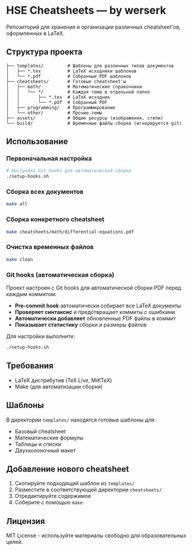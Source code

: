 # HSE Cheatsheets — by werserk

Репозиторий для хранения и организации различных cheatsheet'ов, оформленных в LaTeX.

## Структура проекта

```
├── templates/         # Шаблоны для различных типов документов
│   ├── *.tex          # LaTeX исходники шаблонов
│   └── *.pdf          # Собранные PDF шаблонов
├── cheatsheets/       # Готовые cheatsheet'ы
│   ├── math/          # Математические справочники
│   │   └── */         # Каждая тема в отдельной папке
│   │       ├── *.tex  # LaTeX исходник
│   │       └── *.pdf  # Собранный PDF
│   ├── programming/   # Программирование
│   └── other/         # Прочие темы
├── assets/            # Общие ресурсы (изображения, стили)
└── build/             # Временные файлы сборки (игнорируется git)
```

## Использование

### Первоначальная настройка
```bash
# Настройка Git hooks для автоматической сборки
./setup-hooks.sh
```

### Сборка всех документов
```bash
make all
```

### Сборка конкретного cheatsheet
```bash
make cheatsheets/math/differential-equations.pdf
```

### Очистка временных файлов
```bash
make clean
```

### Git hooks (автоматическая сборка)

Проект настроен с Git hooks для автоматической сборки PDF перед каждым коммитом:

- **Pre-commit hook** автоматически собирает все LaTeX документы
- **Проверяет синтаксис** и предотвращает коммиты с ошибками
- **Автоматически добавляет** обновленные PDF файлы в коммит
- **Показывает статистику** сборки и размеры файлов

Для настройки выполните:
```bash
./setup-hooks.sh
```

## Требования

- LaTeX дистрибутив (TeX Live, MiKTeX)
- Make (для автоматизации сборки)

## Шаблоны

В директории `templates/` находятся готовые шаблоны для:
- Базовый cheatsheet
- Математические формулы
- Таблицы и списки
- Двухколоночный макет

## Добавление нового cheatsheet

1. Скопируйте подходящий шаблон из `templates/`
2. Разместите в соответствующей директории `cheatsheets/`
3. Отредактируйте содержимое
4. Соберите с помощью `make`

## Лицензия

MIT License - используйте материалы свободно для образовательных целей.
